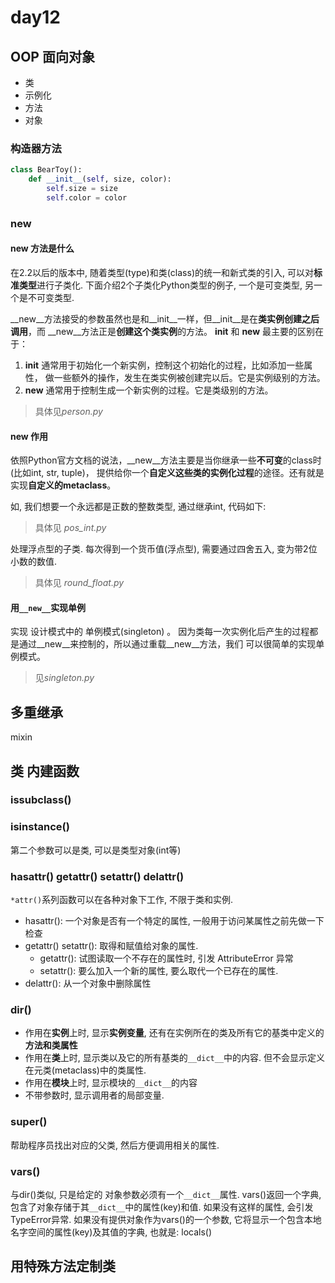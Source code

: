 # day12

## OOP 面向对象

- 类
- 示例化
- 方法
- 对象

### 构造器方法

```python
class BearToy():
    def __init__(self, size, color):
        self.size = size
        self.color = color
```

### __new__

#### __new__ 方法是什么

在2.2以后的版本中, 随着类型(type)和类(class)的统一和新式类的引入, 可以对**标准类型**进行子类化.
下面介绍2个子类化Python类型的例子, 一个是可变类型, 另一个是不可变类型.

__new__方法接受的参数虽然也是和__init__一样，但__init__是在**类实例创建之后调用**，而 __new__方法正是**创建这个类实例**的方法。
__init__ 和 __new__ 最主要的区别在于：

1. __init__ 通常用于初始化一个新实例，控制这个初始化的过程，比如添加一些属性， 做一些额外的操作，发生在类实例被创建完以后。它是实例级别的方法。
2. __new__ 通常用于控制生成一个新实例的过程。它是类级别的方法。

> 具体见*person.py*

#### __new__ 作用

依照Python官方文档的说法，__new__方法主要是当你继承一些**不可变**的class时(比如int, str, tuple)， 提供给你一个**自定义这些类的实例化过程**的途径。还有就是实现**自定义的metaclass**。

如, 我们想要一个永远都是正数的整数类型, 通过继承int, 代码如下:

> 具体见 *pos_int.py*

处理浮点型的子类. 每次得到一个货币值(浮点型), 需要通过四舍五入, 变为带2位小数的数值.

> 具体见 *round_float.py*

#### 用`__new__`实现单例

实现 设计模式中的 单例模式(singleton) 。
因为类每一次实例化后产生的过程都是通过__new__来控制的，所以通过重载__new__方法，我们 可以很简单的实现单例模式。

> 见*singleton.py*

## 多重继承

mixin

## 类 内建函数

### issubclass()

### isinstance()

第二个参数可以是类, 可以是类型对象(int等)

### hasattr() getattr() setattr() delattr()

`*attr()`系列函数可以在各种对象下工作, 不限于类和实例.

- hasattr(): 一个对象是否有一个特定的属性, 一般用于访问某属性之前先做一下检查
- getattr() setattr(): 取得和赋值给对象的属性.
    - getattr(): 试图读取一个不存在的属性时, 引发 AttributeError 异常
    - setattr(): 要么加入一个新的属性, 要么取代一个已存在的属性.
- delattr(): 从一个对象中删除属性

### dir()

- 作用在**实例**上时, 显示**实例变量**, 还有在实例所在的类及所有它的基类中定义的**方法和类属性**
- 作用在**类**上时, 显示类以及它的所有基类的`__dict__`中的内容. 但不会显示定义在元类(metaclass)中的类属性.
- 作用在**模块**上时, 显示模块的`__dict__`的内容
- 不带参数时, 显示调用者的局部变量.

### super()

帮助程序员找出对应的父类, 然后方便调用相关的属性.

### vars()

与dir()类似, 只是给定的 对象参数必须有一个`__dict__`属性.
vars()返回一个字典, 包含了对象存储于其`__dict__`中的属性(key)和值.
如果没有这样的属性, 会引发TypeError异常. 
如果没有提供对象作为vars()的一个参数, 它将显示一个包含本地名字空间的属性(key)及其值的字典, 也就是: locals()

## 用特殊方法定制类


